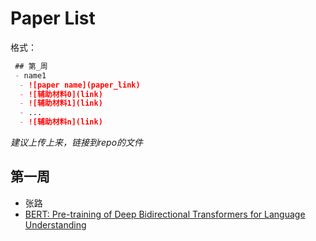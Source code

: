 # Paper List
格式：
```markdown
 ## 第_周
 - name1 
  - ![paper name](paper_link)  
  - ![辅助材料0](link)
  - ![辅助材料1](link)
  - ...
  - ![辅助材料n](link)

```
*建议上传上来，链接到repo的文件*

## 第一周
* 张路
 * [BERT: Pre-training of Deep Bidirectional Transformers for Language Understanding](https://arxiv.org/pdf/1810.04805.pdf)
